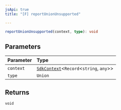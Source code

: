 ```yaml
---
jsApi: true
title: "[F] reportUnionUnsupported"

---
```

```ts
reportUnionUnsupported(context, type): void
```

## Parameters

| Parameter | Type |
| :------ | :------ |
| `context` | [`SdkContext`](../interfaces/SdkContext.md)<`Record`<`string`, `any`\>\> |
| `type` | `Union` |

## Returns

`void`
